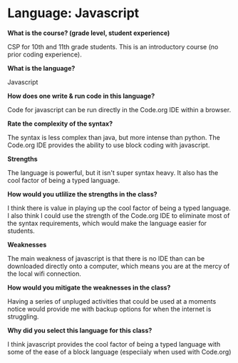 # Language: Javascript
**What is the course? (grade level, student experience)**

CSP for 10th and 11th grade students. This is an introductory course (no prior coding experience).  

**What is the language?**

Javascript

**How does one write & run code in this language?**

Code for javascript can be run directly in the Code.org IDE within a browser.

**Rate the complexity of the syntax?**

The syntax is less complex than java, but more intense than python. The Code.org IDE provides the ability to use block coding with javascript.

**Strengths**

The language is powerful, but it isn't super syntax heavy. It also has the cool factor of being a typed language.

**How would you utlilize the strengths in the class?**

I think there is value in playing up the cool factor of being a typed language. I also think I could use the strength of the Code.org IDE to eliminate most of the syntax requirements, which would make the language easier for students.

**Weaknesses**

The main weakness of javascript is that there is no IDE than can be downloaded directly onto a computer, which means you are at the mercy of the local wifi connection.

**How would you mitigate the weaknesses in the class?**

Having a series of unpluged activities that could be used at a moments notice would provide me with backup options for when the internet is struggling.

**Why did you select this language for this class?**

I think javascript provides the cool factor of being a typed language with some of the ease of a block language (especiialy when used with Code.org)